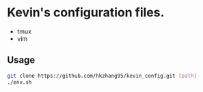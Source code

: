 # Kevin's configuration files.

- tmux
- vim

## Usage
```bash
git clone https://github.com/hkzhang95/kevin_config.git [path]
./env.sh
```
